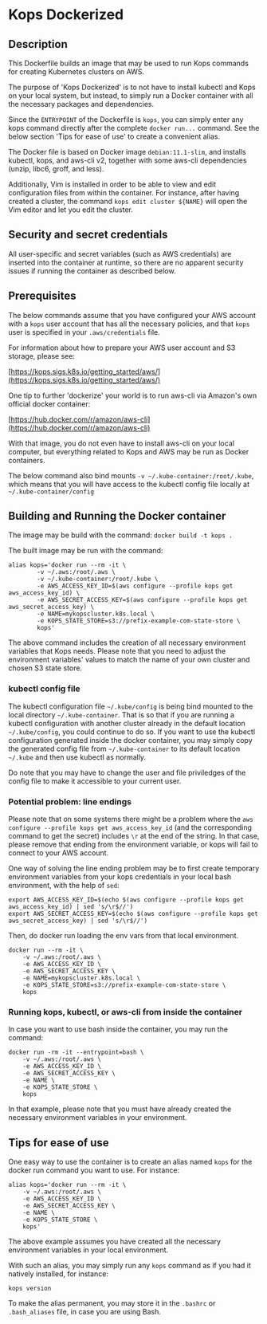 # Kops Dockerized

## Description

This Dockerfile builds an image that may be used to run Kops commands for creating Kubernetes clusters on AWS.

The purpose of 'Kops Dockerized' is to not have to install kubectl and Kops on your local system, but instead, to simply run a Docker container with all the necessary packages and dependencies.

Since the `ENTRYPOINT` of the Dockerfile is `kops`, you can simply enter any kops command directly after the complete `docker run...` command. See the below section 'Tips for ease of use' to create a convenient alias.

The Docker file is based on Docker image `debian:11.1-slim`, and installs kubectl, kops, and aws-cli v2, together with some aws-cli dependencies (unzip, libc6, groff, and less).

Additionally, Vim is installed in order to be able to view and edit configuration files from within the container. For instance, after having created a cluster, the command `kops edit cluster ${NAME}` will open the Vim editor and let you edit the cluster.

## Security and secret credentials

All user-specific and secret variables (such as AWS credentials) are inserted into the container at runtime, so there are no apparent security issues if running the container as described below.

## Prerequisites

The below commands assume that you have configured your AWS account with a `kops` user account that has all the necessary policies, and that `kops` user is specified in your `.aws/credentials` file.

For information about how to prepare your AWS user account and S3 storage, please see:

[https://kops.sigs.k8s.io/getting_started/aws/](https://kops.sigs.k8s.io/getting_started/aws/)

One tip to further 'dockerize' your world is to run aws-cli via Amazon's own official docker container:

[https://hub.docker.com/r/amazon/aws-cli](https://hub.docker.com/r/amazon/aws-cli)

With that image, you do not even have to install aws-cli on your local computer, but everything related to Kops and AWS may be run as Docker containers.

The below command also bind mounts `-v ~/.kube-container:/root/.kube`, which means that you will have access to the kubectl config file locally at `~/.kube-container/config`

## Building and Running the Docker container

The image may be build with the command:
`docker build -t kops .`

The built image may be run with the command:

```
alias kops='docker run --rm -it \
        -v ~/.aws:/root/.aws \
        -v ~/.kube-container:/root/.kube \
        -e AWS_ACCESS_KEY_ID=$(aws configure --profile kops get aws_access_key_id) \
        -e AWS_SECRET_ACCESS_KEY=$(aws configure --profile kops get aws_secret_access_key) \
        -e NAME=mykopscluster.k8s.local \
        -e KOPS_STATE_STORE=s3://prefix-example-com-state-store \
        kops'
```

The above command includes the creation of all necessary environment variables that Kops needs. Please note that you need to adjust the environment variables' values to match the name of your own cluster and chosen S3 state store.

### kubectl config file

The kubectl configuration file `~/.kube/config` is being bind mounted to the local directory `~/.kube-container`. That is so that if you are running a kubectl configuration with another cluster already in the default location `~/.kube/config`, you could continue to do so. If you want to use the kubectl configuration generated inside the docker container, you may simply copy the generated config file from `~/.kube-container` to its default location `~/.kube` and then use kubectl as normally.

Do note that you may have to change the user and file priviledges of the config file to make it accessible to your current user.

### Potential problem: line endings

Please note that on some systems there might be a problem where the `aws configure --profile kops get aws_access_key_id` (and the corresponding command to get the secret) includes `\r` at the end of the string. In that case, please remove that ending from the environment variable, or kops will fail to connect to your AWS account.

One way of solving the line ending problem may be to first create temporary environment variables from your kops credentials in your local bash environment, with the help of `sed`:

```
export AWS_ACCESS_KEY_ID=$(echo $(aws configure --profile kops get aws_access_key_id) | sed 's/\r$//')
export AWS_SECRET_ACCESS_KEY=$(echo $(aws configure --profile kops get aws_secret_access_key) | sed 's/\r$//')
```

Then, do docker run loading the env vars from that local environment.

```
docker run --rm -it \
    -v ~/.aws:/root/.aws \
    -e AWS_ACCESS_KEY_ID \
    -e AWS_SECRET_ACCESS_KEY \
    -e NAME=mykopscluster.k8s.local \
    -e KOPS_STATE_STORE=s3://prefix-example-com-state-store \
    kops
```

### Running kops, kubectl, or aws-cli from inside the container

In case you want to use bash inside the container, you may run the command:

```
docker run -rm -it --entrypoint=bash \
    -v ~/.aws:/root/.aws \
    -e AWS_ACCESS_KEY_ID \
    -e AWS_SECRET_ACCESS_KEY \
    -e NAME \
    -e KOPS_STATE_STORE \
    kops
```

In that example, please note that you must have already created the necessary environment variables in your environment.

## Tips for ease of use

One easy way to use the container is to create an alias named `kops` for the docker run command you want to use. For instance:

```
alias kops='docker run --rm -it \
    -v ~/.aws:/root/.aws \
    -e AWS_ACCESS_KEY_ID \
    -e AWS_SECRET_ACCESS_KEY \
    -e NAME \
    -e KOPS_STATE_STORE \
    kops'
```

The above example assumes you have created all the necessary environment variables in your local environment.

With such an alias, you may simply run any `kops` command as if you had it natively installed, for instance:

```
kops version
```

To make the alias permanent, you may store it in the `.bashrc` or `.bash_aliases` file, in case you are using Bash.
